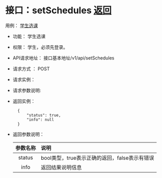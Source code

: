 # 接口：setSchedules  [返回](../README.md)
用例： [学生选课](../UseCase/学生选课.md)

- 功能：
    学生选课

- 权限：
    学生，必须先登录。

- API请求地址：
    接口基本地址/v1/api/setSchedules

- 请求方式 ：
    POST

- 请求实例：



- 请求参数说明:



- 返回实例：

        {
            "status": true,
            "info": null
        }

- 返回参数说明：

  |参数名称|说明|
  |:---------:|:--------------------------------------------------------|
  |status|bool类型，true表示正确的返回，false表示有错误|
  |info|返回结果说明信息|
